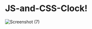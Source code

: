 # JS-and-CSS-Clock!
![Screenshot (7)](https://user-images.githubusercontent.com/84036037/131380963-e55799c2-f7a8-4a14-b7cf-246c02631f46.png)



